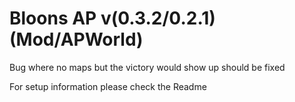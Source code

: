 # Bloons AP v(0.3.2/0.2.1) (Mod/APWorld)
Bug where no maps but the victory would show up should be fixed

For setup information please check the Readme